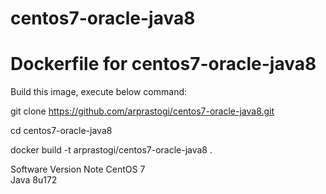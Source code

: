 # centos7-oracle-java8
# Dockerfile for centos7-oracle-java8

Build this image, execute below command:

git clone https://github.com/arprastogi/centos7-oracle-java8.git

cd centos7-oracle-java8

docker build -t arprastogi/centos7-oracle-java8 .

Software Version	Note
CentOS	7	
Java	8u172
